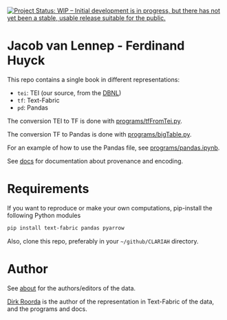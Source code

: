 [![Project Status: WIP – Initial development is in progress, but there has not yet been a stable, usable release suitable for the public.](https://www.repostatus.org/badges/latest/wip.svg)](https://www.repostatus.org/#wip)

# Jacob van Lennep - Ferdinand Huyck

This repo contains a single book in different representations:

*   `tei`: TEI (our source, from the [DBNL](dbnl.org))
*   `tf`: Text-Fabric
*   `pd`: Pandas

The conversion TEI to TF is done with [programs/tfFromTei.py](programs/tfFromTei.py).

The conversion TF to Pandas is done with [programs/bigTable.py](programs/bigTable.py).

For an example of how to use the Pandas file, see [programs/pandas.ipynb](programs/pandas.ipynb).

See [docs](docs) for documentation about provenance and encoding.

# Requirements

If you want to reproduce or make your own computations, pip-install the following
Python modules

``` sh
pip install text-fabric pandas pyarrow
```

Also, clone this repo, preferably in your
`~/github/CLARIAH` directory.

# Author

See [about](docs/about.md) for the authors/editors of the data.

[Dirk Roorda](https://github.com/dirkroorda) is the author of the
representation in Text-Fabric of the data,
and the programs and docs.

